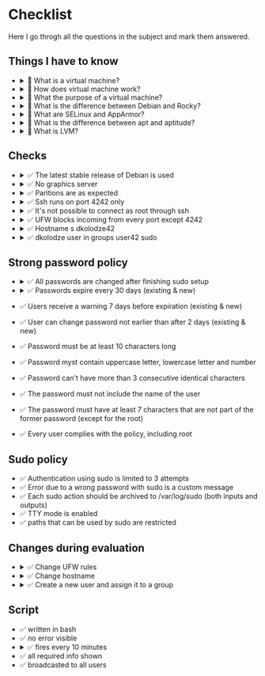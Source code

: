 # Checklist

Here I go throgh all the questions in the subject and mark them answered.

## Things I have to know

* <details>
  <summary> 🤷 What is a virtual machine?</summary>

  Something-something, everything emulated. Heavier than a docker container.
  </details>
* <details>
  <summary> 🤷 How does virtual machine work?</summary>

  Host emulates a machine and tricks guest system to think it's installed on real computer.
  </details>
* <details>
  <summary> 🤷 What the purpose of a virtual machine?</summary>

  Something-something, security, reproducability, running stuff not possible on host system.
  </details>
* <details>
  <summary> 🤷 What is the difference between Debian and Rocky?</summary>

  Meh, they are both Linux. Rocky seems to be more difficult. Package managers are different and packages are different.
  </details>
* <details>
  <summary> 🤷 What are SELinux and AppArmor?</summary>

  Something-something security. Mandatory Access Control. AppArmor is easier but lacks Multi-Level Security. [Something on AppArmor vs SELinux](https://www.redhat.com/sysadmin/apparmor-selinux-isolation)
  </details>
* <details>
  <summary> 🤷 What is the difference between apt and aptitude?</summary>

  Different interfaces for package management. Aptitude is interface for both apt-get and dselect (dselect allows to flexibily choose ways to satisfy dependencies). `apt-get` is lower level than `apt`.
  </details>
* <details>
  <summary> 🤷 What is LVM?</summary>

  Logical volume manager something-something.
  </details>

## Checks

* <details>
  <summary> ✅ The latest stable release of Debian is used</summary>

  I don't know, how to check it reliably. Nothing better than `hostnamectl` or `uname -a`.
  </details>
* <details>
  <summary> ✅ No graphics server</summary>

  `apt list --installed | grep xorg` to check.
  Also can check for alternative graphics like Wayland in installed packages.
  </details>
* <details>
  <summary> ✅ Paritions are as expected </summary>

  `lsblk` to check. I even added the sr0 (CD-rom) back.
  </details>
* <details>
  <summary> ✅ Ssh runs on port 4242 only </summary>
  `systemctl status sshd` to check.
  </details>
* <details>
  <summary> ✅ It's not possible to connect as root through ssh </summary>

  `sshd -T` to check for active settings. Also can just try to ssh as root.
  </details>
* <details>
  <summary> ✅ UFW blocks incoming from every port except 4242 </summary>

  `ufw status verbose` to check.
  </details>
* <details>
  <summary> ✅ Hostname s dkolodze42 </summary>

  `hostnamectl` to check
  </details>
* <details>
  <summary> ✅ dkolodze user in groups user42 sudo </summary>

  `groups dkolodze` to check
  </details>

## Strong password policy

* <details> 
  <summary> ✅ All passwords are changed after finishing sudo setup</summary>
  
  `getent passwd {1000..60000}` to get usernames

  `su - [username]` to log into a user
  </details>
* <details>
  <summary> ✅ Passwords expire every 30 days (existing & new) </summary>
  
  `chage -l [username]` to get info for existing user

  Defaults for new users are stored in `/etc/login.defs`
  </details>
* ✅ Users receive a warning 7 days before expiration (existing & new)
* ✅ User can change password not earlier than after 2 days (existing & new)
* ✅ Password must be at least 10 characters long
* ✅ Password myst contain uppercase letter, lowercase letter and number
* ✅ Password can't have more than 3 consecutive identical characters
* ✅ The password must not include the name of the user
* ✅ The password must have at least 7 characters that are not part of the former password (except for the root)
* ✅ Every user complies with the policy, including root

## Sudo policy

* ✅ Authentication using sudo is limited to 3 attempts
* ✅ Error due to a wrong password with sudo is a custom message
* ✅ Each sudo action should be archived to /var/log/sudo (both inputs and outputs)
* ✅ TTY mode is enabled
* ✅ paths that can be used by sudo are restricted

## Changes during evaluation

* <details>
  <summary>  ✅ Change UFW rules </summary>

  `ufw statis numbered` -> `ufw delete` -> `ufw add`
  </details>
* <details>
  <summary> ✅ Change hostname </summary>

  `hostnamectl set-hostname {new hostname}` + change `/etc/hosts`
  </details>
* <details>
  <summary> ✅ Create a new user and assign it to a group </summary>

  `adduser` something-something for creation

  `groupadd {groupname}` create group

  `gpasswd -a {user} {group}` add user to group.

  `gpasswd -d {user} {group}` delete user from group.
  </details>

## Script

* ✅ written in bash
* ✅ no error visible
* <details>
  <summary> ✅ fires every 10 minutes </summary>
  `crontab -e` under root user
  </details>
* ✅ all required info shown
* ✅ broadcasted to all users
